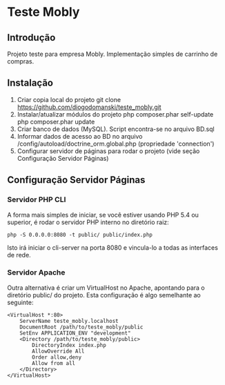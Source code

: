 Teste Mobly
=======================

Introdução
------------
Projeto teste para empresa Mobly. Implementação simples de carrinho de compras.

Instalação
------------
1. Criar copia local do projeto
	git clone https://github.com/diogodomanski/teste_mobly.git
2. Instalar/atualizar módulos do projeto
	php composer.phar self-update
	php composer.phar update
3. Criar banco de dados (MySQL). Script encontra-se no arquivo BD.sql
4. Informar dados de acesso ao BD no arquivo /config/autoload/doctrine_orm.global.php (propriedade 'connection')
5. Configurar servidor de páginas para rodar o projeto (vide seção Configuração Servidor Páginas)
	

Configuração Servidor Páginas
----------------

### Servidor PHP CLI

A forma mais simples de iniciar, se você estiver usando PHP 5.4 ou superior, é rodar o servidor PHP interno no diretório raiz:

    php -S 0.0.0.0:8080 -t public/ public/index.php

Isto irá iniciar o cli-server na porta 8080 e vincula-lo a todas as interfaces de rede.


### Servidor Apache

Outra alternativa é criar um VirtualHost no Apache, apontando para o diretório public/ do projeto. Esta configuração é algo semelhante ao seguinte:

    <VirtualHost *:80>
        ServerName teste_mobly.localhost
        DocumentRoot /path/to/teste_mobly/public
        SetEnv APPLICATION_ENV "development"
        <Directory /path/to/teste_mobly/public>
            DirectoryIndex index.php
            AllowOverride All
            Order allow,deny
            Allow from all
        </Directory>
    </VirtualHost>
